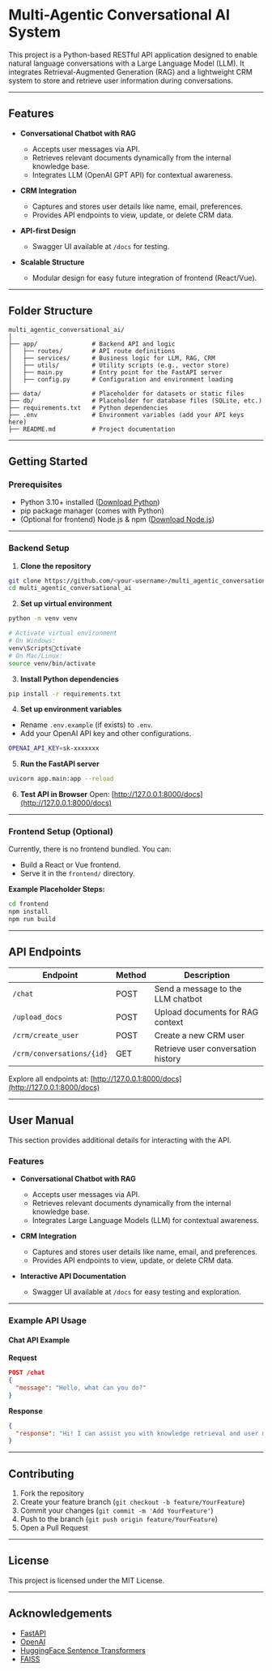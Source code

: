 
# Multi-Agentic Conversational AI System

This project is a Python-based RESTful API application designed to enable natural language conversations with a Large Language Model (LLM). It integrates Retrieval-Augmented Generation (RAG) and a lightweight CRM system to store and retrieve user information during conversations.

---

## Features

- **Conversational Chatbot with RAG**
  - Accepts user messages via API.
  - Retrieves relevant documents dynamically from the internal knowledge base.
  - Integrates LLM (OpenAI GPT API) for contextual awareness.

- **CRM Integration**
  - Captures and stores user details like name, email, preferences.
  - Provides API endpoints to view, update, or delete CRM data.

- **API-first Design**
  - Swagger UI available at `/docs` for testing.

- **Scalable Structure**
  - Modular design for easy future integration of frontend (React/Vue).

---

## Folder Structure
```
multi_agentic_conversational_ai/
│
├── app/               # Backend API and logic
│   ├── routes/        # API route definitions
│   ├── services/      # Business logic for LLM, RAG, CRM
│   ├── utils/         # Utility scripts (e.g., vector store)
│   ├── main.py        # Entry point for the FastAPI server
│   ├── config.py      # Configuration and environment loading
│
├── data/              # Placeholder for datasets or static files
├── db/                # Placeholder for database files (SQLite, etc.)
├── requirements.txt   # Python dependencies
├── .env               # Environment variables (add your API keys here)
├── README.md          # Project documentation
```

---

## Getting Started

### Prerequisites
- Python 3.10+ installed ([Download Python](https://www.python.org/downloads/))
- pip package manager (comes with Python)
- (Optional for frontend) Node.js & npm ([Download Node.js](https://nodejs.org/))

---

### Backend Setup

1. **Clone the repository**
```bash
git clone https://github.com/<your-username>/multi_agentic_conversational_ai.git
cd multi_agentic_conversational_ai
```

2. **Set up virtual environment**
```bash
python -m venv venv

# Activate virtual environment
# On Windows:
venv\Scriptsctivate
# On Mac/Linux:
source venv/bin/activate
```

3. **Install Python dependencies**
```bash
pip install -r requirements.txt
```

4. **Set up environment variables**
- Rename `.env.example` (if exists) to `.env`.
- Add your OpenAI API key and other configurations.
```bash
OPENAI_API_KEY=sk-xxxxxxx
```

5. **Run the FastAPI server**
```bash
uvicorn app.main:app --reload
```

6. **Test API in Browser**
Open: [http://127.0.0.1:8000/docs](http://127.0.0.1:8000/docs)

---

### Frontend Setup (Optional)
Currently, there is no frontend bundled. You can:
- Build a React or Vue frontend.
- Serve it in the `frontend/` directory.

**Example Placeholder Steps:**
```bash
cd frontend
npm install
npm run build
```

---

## API Endpoints

| Endpoint                  | Method | Description                               |
|---------------------------|--------|-------------------------------------------|
| `/chat`                   | POST   | Send a message to the LLM chatbot         |
| `/upload_docs`            | POST   | Upload documents for RAG context          |
| `/crm/create_user`        | POST   | Create a new CRM user                     |
| `/crm/conversations/{id}` | GET    | Retrieve user conversation history        |

Explore all endpoints at: [http://127.0.0.1:8000/docs](http://127.0.0.1:8000/docs)

---

## User Manual

This section provides additional details for interacting with the API.

### Features

- **Conversational Chatbot with RAG**
  - Accepts user messages via API.
  - Retrieves relevant documents dynamically from the internal knowledge base.
  - Integrates Large Language Models (LLM) for contextual awareness.

- **CRM Integration**
  - Captures and stores user details like name, email, and preferences.
  - Provides API endpoints to view, update, or delete CRM data.

- **Interactive API Documentation**
  - Swagger UI available at `/docs` for easy testing and exploration.

---

### Example API Usage

#### Chat API Example
**Request**
```json
POST /chat
{
  "message": "Hello, what can you do?"
}
```

**Response**
```json
{
  "response": "Hi! I can assist you with knowledge retrieval and user management. How can I help?"
}
```

---

## Contributing

1. Fork the repository
2. Create your feature branch (`git checkout -b feature/YourFeature`)
3. Commit your changes (`git commit -m 'Add YourFeature'`)
4. Push to the branch (`git push origin feature/YourFeature`)
5. Open a Pull Request

---

## License
This project is licensed under the MIT License.

---

## Acknowledgements
- [FastAPI](https://fastapi.tiangolo.com/)
- [OpenAI](https://openai.com/)
- [HuggingFace Sentence Transformers](https://www.sbert.net/)
- [FAISS](https://faiss.ai/)

